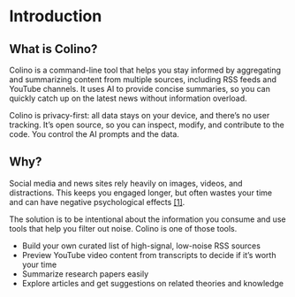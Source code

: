# Introduction

## What is Colino?
Colino is a command-line tool that helps you stay informed by aggregating and summarizing content from multiple sources, including RSS feeds and YouTube channels. It uses AI to provide concise summaries, so you can quickly catch up on the latest news without information overload.

Colino is privacy-first: all data stays on your device, and there’s no user tracking. It’s open source, so you can inspect, modify, and contribute to the code. You control the AI prompts and the data.

## Why?
Social media and news sites rely heavily on images, videos, and distractions. This keeps you engaged longer, but often wastes your time and can have negative psychological effects [[1]](https://www.sciencedirect.com/science/article/pii/S2590291125005212).

The solution is to be intentional about the information you consume and use tools that help you filter out noise. Colino is one of those tools.

- Build your own curated list of high-signal, low-noise RSS sources
- Preview YouTube video content from transcripts to decide if it’s worth your time
- Summarize research papers easily
- Explore articles and get suggestions on related theories and knowledge
